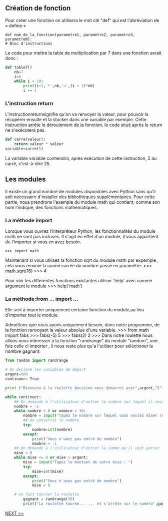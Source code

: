 ## Création de fonction 
Pour créer une fonction on utilisera le mot clé "def" qui est l'abréviation de « define »

    def nom_de_la_fonction(parametre1, parametre2, parametre3, parametreN):
    # Bloc d'instructions
Le code pour mettre la table de multiplication par 7 dans une fonction serait donc :
``` py
def table7()
    nb=7
    i=0
    while i < 10:
        print(i+1,'*',nb,'=',(i + 1)*nb)
        i += 1
```
### L'instruction return
L'instructionreturnsignifie qu'on va renvoyer la valeur, pour pouvoir la récupérer ensuite et la stocker dans une variable par exemple. Cette instruction arrête le déroulement de la fonction, le code situé après le return ne s'exécutera pas.
``` py
def carre(valeur):
    return valeur * valeur
variable=carre(5)
```
La variable variable contiendra, après exécution de cette instruction, 5 au carré, c'est-à-dire 25.

## Les modules 
Il existe un grand nombre de modules disponibles avec Python sans qu'il soit nécessaire d'installer des bibliothèques supplémentaires. Pour cette partie, nous prendrons l'exemple du module math qui contient, comme son nom l'indique, des fonctions mathématiques.
### La méthode import
Lorsque vous ouvrez l'interpréteur Python, les fonctionnalités du module math ne sont pas incluses. Il s'agit en effet d'un module, il vous appartient de l'importer si vous en avez besoin.
    
    >>> import math

Maintenant si vous utilisez la fonction sqrt du module math par expemple , cela vous renvoie la racine carrée du nombre passé en paramètre.
    >>> math.sqrt(16)
    >>> 4

Pour voir les differentes fonctions existantes utiliser 'help' avec comme argument le module 
    >>> help('math')
###  La méthode:from … import …
Elle sert à importer uniquement certaine fonction du module,au lieu d'importer tout le module.

Admettons que nous ayons uniquement besoin, dans notre programme, de la fonction renvoyant la valeur absolue d'une variable.
    >>> from math import fabs
    >>> fabs(-5)
    5
    >>> fabs(2)
    2
    >>>
Dans notre roulette nous allons nous interesser à la fonction "randrange" du module "random", une fois celle ci importer , il nous reste plus qu'a l'utiliser pour séléctioner le nombre gagnant:
``` py
from random import randrange

# On déclare les variables de départ
argent=500
continuer= True

print ("Bienvenu à la roulette becasino vous démarrez avec",argent,"€")

while continuer:
    ## On demande à l'utilisateur d'entrer le nombre sur lequel il veut parier
    nombre = -1
    while nombre < 0 or nombre > 36:
        nombre = input("Tapez le nombre sur lequel vous voulez miser (entre 0 et 36) : ")
        ## On convertit le nombre
        try:
            nombre=int(nombre)
        except:
            print("Vous n'avez pas entré de nombre")
            nombre = -1
    ## On demande à l'utilisateur d'entrer la somme qu'il veut parier      
    mise = 0
    while mise <= 0 or mise > argent:
        mise = input("Tapez le montant de votre mise : ")
        try:
            mise=int(mise)
        except:
            print("Vous n'avez pas entré de nombre")    
            mise = 0

    # on fait tourner la roulette
        gagnant = randrange(36)
        print("La roulette tourne... ... et s'arrête sur le numéro",gagnant)
```


 <a href="python4.md">NEXT >> </a>